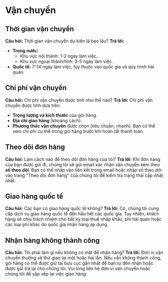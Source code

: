# Vận chuyển

## Thời gian vận chuyển

**Câu hỏi:** Thời gian vận chuyển dự kiến là bao lâu?
**Trả lời:**
- **Trong nước:**
    - Khu vực nội thành: 1-2 ngày làm việc.
    - Khu vực ngoại thành/tỉnh: 3-5 ngày làm việc.
- **Quốc tế:** 7-14 ngày làm việc, tùy thuộc vào quốc gia và quy trình hải quan.

## Chi phí vận chuyển

**Câu hỏi:** Chi phí vận chuyển được tính như thế nào?
**Trả lời:** Chi phí vận chuyển được tính dựa trên:
- **Trọng lượng và kích thước** của gói hàng.
- **Địa chỉ giao hàng** (khoảng cách).
- **Phương thức vận chuyển** được chọn (tiêu chuẩn, nhanh).
Bạn có thể xem chi phí cụ thể trong giỏ hàng trước khi hoàn tất thanh toán.

## Theo dõi đơn hàng

**Câu hỏi:** Làm cách nào để theo dõi đơn hàng của tôi?
**Trả lời:** Khi đơn hàng của bạn được gửi đi, chúng tôi sẽ gửi email xác nhận vận chuyển kèm theo **số theo dõi**. Bạn có thể nhấp vào liên kết trong email hoặc nhập số theo dõi vào trang "Theo dõi đơn hàng" của chúng tôi để kiểm tra trạng thái cập nhật nhất.

## Giao hàng quốc tế

**Câu hỏi:** Các bạn có giao hàng quốc tế không?
**Trả lời:** Có, chúng tôi cung cấp dịch vụ giao hàng quốc tế đến hầu hết các quốc gia. Tuy nhiên, khách hàng sẽ chịu trách nhiệm cho bất kỳ loại thuế nhập khẩu, phí hải quan hoặc các loại phí khác do quốc gia nhận hàng áp dụng.

## Nhận hàng không thành công

**Câu hỏi:** Tôi phải làm gì nếu không có mặt để nhận hàng?
**Trả lời:** Đơn vị vận chuyển thường sẽ thử giao lại một hoặc hai lần. Nếu vẫn không thành công, gói hàng có thể được giữ tại bưu cục gần nhất để bạn tự đến nhận hoặc được gửi trả lại cho chúng tôi. Vui lòng liên hệ đơn vị vận chuyển hoặc chúng tôi để sắp xếp lại việc giao hàng.